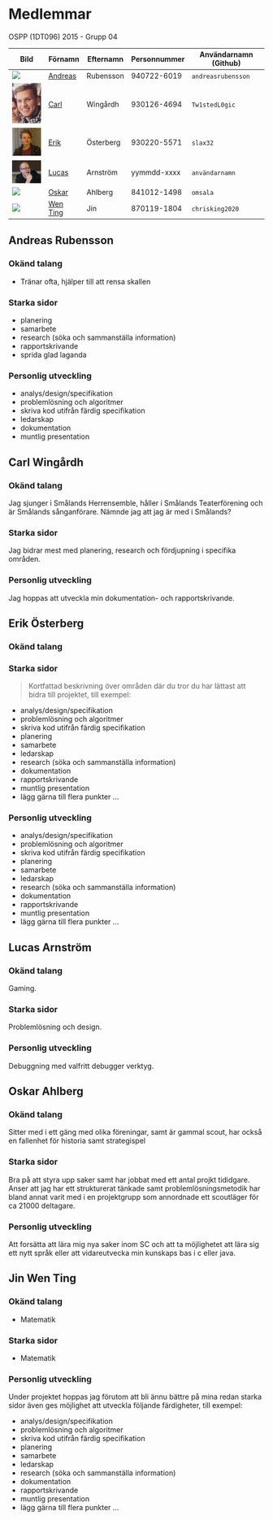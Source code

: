 # Medlemmar

OSPP (1DT096) 2015 - Grupp 04



Bild                                       | Förnamn               | Efternamn | Personnummer | Användarnamn (Github)
-------------------------------------------|-----------------------|-----------|--------------|----------------------
<img src="images/andreas.png" width="100px">  | [Andreas](#andreasrubensson)  | Rubensson | 940722-6019  | `andreasrubensson`
<img src="images/carl.jpg" width="100px">  | [Carl](#användarnamn)  | Wingårdh | 930126-4694  | `Tw1stedL0gic`
<img src="images/erik.png" width="100px">  | [Erik](#användarnamn)  | Österberg | 930220-5571  | `slax32`
<img src="images/Lucas.png" width="100px">  | [Lucas](#användarnamn)  | Arnström | yymmdd-xxxx  | `användarnamn`
<img src="images/oskar.png" width="100px">  | [Oskar](#omsala)  | Ahlberg | 841012-1498  | `omsala`
<img src="images/wenting.png" width="100px">  | [Wen Ting](#chrisking2020)  | Jin | 870119-1804  | `chrisking2020`




## Andreas Rubensson


### Okänd talang

- Tränar ofta, hjälper till att rensa skallen

### Starka sidor


- planering
- samarbete
- research (söka och sammanställa information)
- rapportskrivande
- sprida glad laganda

### Personlig utveckling


- analys/design/specifikation
- problemlösning och algoritmer
- skriva kod utifrån färdig specifikation
- ledarskap
- dokumentation
- muntlig presentation

## Carl Wingårdh


### Okänd talang

 Jag sjunger i Smålands Herrensemble, håller i Smålands Teaterförening och är Smålands sånganförare. 
 Nämnde jag att jag är med i Smålands?

### Starka sidor

Jag bidrar mest med planering, research och fördjupning i specifika områden. 

### Personlig utveckling

 Jag hoppas att utveckla min dokumentation- och rapportskrivande. 

## Erik Österberg


### Okänd talang


### Starka sidor

> Kortfattad beskrivning över områden där du tror du har lättast att
> bidra till projektet, till exempel:

- analys/design/specifikation
- problemlösning och algoritmer
- skriva kod utifrån färdig specifikation
- planering
- samarbete
- ledarskap
- research (söka och sammanställa information)
- dokumentation
- rapportskrivande
- muntlig presentation
- lägg gärna till flera punkter ...

### Personlig utveckling


- analys/design/specifikation
- problemlösning och algoritmer
- skriva kod utifrån färdig specifikation
- planering
- samarbete
- ledarskap
- research (söka och sammanställa information)
- dokumentation
- rapportskrivande
- muntlig presentation
- lägg gärna till flera punkter ...

## Lucas Arnström


### Okänd talang

Gaming.

### Starka sidor

Problemlösning och design.

### Personlig utveckling

Debuggning med valfritt debugger verktyg.

## Oskar Ahlberg


### Okänd talang

Sitter med i ett gäng med olika föreningar, samt är gammal scout, har också en fallenhet för historia samt strategispel


### Starka sidor

Bra på att styra upp saker samt har jobbat med ett antal projkt tididgare.
Anser att jag har ett strukturerat tänkade samt problemlösningsmetodik 
har bland annat varit med i en projektgrupp som annordnade ett scoutläger för ca 21000 deltagare.

### Personlig utveckling

Att forsätta att lära mig nya saker inom SC och att ta möjlighetet att lära sig ett nytt språk eller att vidareutvecka min kunskaps bas i c eller java.

## Jin Wen Ting


### Okänd talang

- Matematik

### Starka sidor

- Matematik

### Personlig utveckling

Under projektet hoppas jag förutom att bli ännu bättre på mina redan
starka sidor även ges möjlighet att utveckla följande färdigheter,
till exempel:

- analys/design/specifikation
- problemlösning och algoritmer
- skriva kod utifrån färdig specifikation
- planering
- samarbete
- ledarskap
- research (söka och sammanställa information)
- dokumentation
- rapportskrivande
- muntlig presentation
- lägg gärna till flera punkter ...

